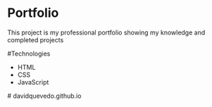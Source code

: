 # Portfolio 
This project is my professional portfolio showing my knowledge and completed projects

#Technologies
* HTML 
* CSS
* JavaScript

#  davidquevedo.github.io
 
 
